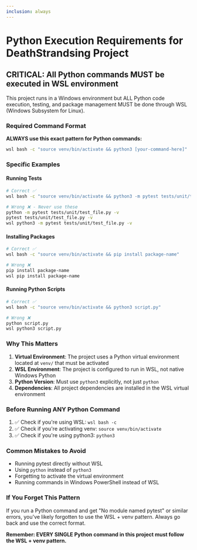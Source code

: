 ```yaml
---
inclusion: always
---
```


# Python Execution Requirements for DeathStrandsing Project

## CRITICAL: All Python commands MUST be executed in WSL environment

This project runs in a Windows environment but ALL Python code execution, testing, and package management MUST be done through WSL (Windows Subsystem for Linux).

### Required Command Format

**ALWAYS use this exact pattern for Python commands:**

```bash
wsl bash -c "source venv/bin/activate && python3 [your-command-here]"
```

### Specific Examples

#### Running Tests
```bash
# Correct ✅
wsl bash -c "source venv/bin/activate && python3 -m pytest tests/unit/test_file.py -v"

# Wrong ❌ - Never use these
python -m pytest tests/unit/test_file.py -v
pytest tests/unit/test_file.py -v
wsl python3 -m pytest tests/unit/test_file.py -v
```

#### Installing Packages
```bash
# Correct ✅
wsl bash -c "source venv/bin/activate && pip install package-name"

# Wrong ❌
pip install package-name
wsl pip install package-name
```

#### Running Python Scripts
```bash
# Correct ✅
wsl bash -c "source venv/bin/activate && python3 script.py"

# Wrong ❌
python script.py
wsl python3 script.py
```

### Why This Matters

1. **Virtual Environment**: The project uses a Python virtual environment located at `venv/` that must be activated
2. **WSL Environment**: The project is configured to run in WSL, not native Windows Python
3. **Python Version**: Must use `python3` explicitly, not just `python`
4. **Dependencies**: All project dependencies are installed in the WSL virtual environment

### Before Running ANY Python Command

1. ✅ Check if you're using WSL: `wsl bash -c`
2. ✅ Check if you're activating venv: `source venv/bin/activate`
3. ✅ Check if you're using python3: `python3`

### Common Mistakes to Avoid

- Running pytest directly without WSL
- Using `python` instead of `python3`
- Forgetting to activate the virtual environment
- Running commands in Windows PowerShell instead of WSL

### If You Forget This Pattern

If you run a Python command and get "No module named pytest" or similar errors, you've likely forgotten to use the WSL + venv pattern. Always go back and use the correct format.

**Remember: EVERY SINGLE Python command in this project must follow the WSL + venv pattern.**